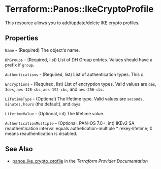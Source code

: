 # Terraform::Panos::IkeCryptoProfile

This resource allows you to add/update/delete IKE crypto profiles.

## Properties

`Name` - (Required) The object's name.

`DhGroups` - (Required, list) List of DH Group entries.  Values should have a prefix if `group`.

`Authentications` - (Required, list) List of authentication types.  This c.

`Encryptions` - (Required, list) List of encryption types.  Valid values are `des`, `3des`, `aes-128-cbc`, `aes-192-cbc`, and `aes-256-cbc`.

`LifetimeType` - (Optional) The lifetime type.  Valid values are `seconds`, `minutes`, `hours` (the default), and `days`.

`LifetimeValue` - (Optional, int) The lifetime value.

`AuthenticationMultiple` - (Optional, PAN-OS 7.0+, int) IKEv2 SA reauthentication interval equals authetication-multiple * rekey-lifetime; 0 means reauthentication is disabled.


## See Also

* [panos_ike_crypto_profile](https://www.terraform.io/docs/providers/panos/r/ike_crypto_profile.html) in the _Terraform Provider Documentation_